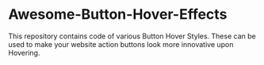 # Awesome-Button-Hover-Effects
This repository contains code of various Button Hover Styles. These can be used to make your website action buttons look more innovative upon Hovering.
